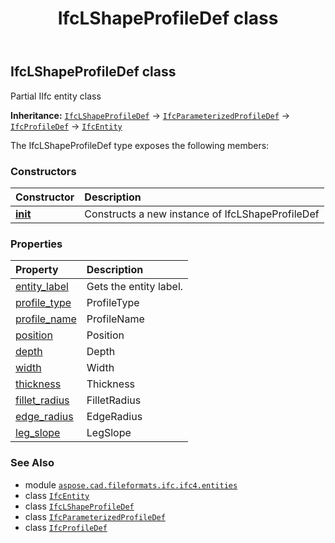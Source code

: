 ﻿---
title: IfcLShapeProfileDef class
second_title: Aspose.CAD for Python via .NET API References
description: 
type: docs
weight: 3320
url: /aspose.cad.fileformats.ifc.ifc4.entities/ifclshapeprofiledef/
is_root: false
---

## IfcLShapeProfileDef class

Partial IIfc entity class



**Inheritance:** [`IfcLShapeProfileDef`](/cad/python-net/aspose.cad.fileformats.ifc.ifc4.entities/ifclshapeprofiledef) → 
[`IfcParameterizedProfileDef`](/cad/python-net/aspose.cad.fileformats.ifc.ifc4.entities/ifcparameterizedprofiledef) → 
[`IfcProfileDef`](/cad/python-net/aspose.cad.fileformats.ifc.ifc4.entities/ifcprofiledef) → 
[`IfcEntity`](/cad/python-net/aspose.cad.fileformats.ifc/ifcentity)



The IfcLShapeProfileDef type exposes the following members:

### Constructors
| Constructor | Description |
| :- | :- |
| [__init__](/cad/python-net/aspose.cad.fileformats.ifc.ifc4.entities/ifclshapeprofiledef/__init__/#) | Constructs a new instance of IfcLShapeProfileDef |


### Properties
| Property | Description |
| :- | :- |
| [entity_label](/cad/python-net/aspose.cad.fileformats.ifc.ifc4.entities/ifclshapeprofiledef/entity_label) | Gets the entity label. |
| [profile_type](/cad/python-net/aspose.cad.fileformats.ifc.ifc4.entities/ifclshapeprofiledef/profile_type) | ProfileType |
| [profile_name](/cad/python-net/aspose.cad.fileformats.ifc.ifc4.entities/ifclshapeprofiledef/profile_name) | ProfileName |
| [position](/cad/python-net/aspose.cad.fileformats.ifc.ifc4.entities/ifclshapeprofiledef/position) | Position |
| [depth](/cad/python-net/aspose.cad.fileformats.ifc.ifc4.entities/ifclshapeprofiledef/depth) | Depth |
| [width](/cad/python-net/aspose.cad.fileformats.ifc.ifc4.entities/ifclshapeprofiledef/width) | Width |
| [thickness](/cad/python-net/aspose.cad.fileformats.ifc.ifc4.entities/ifclshapeprofiledef/thickness) | Thickness |
| [fillet_radius](/cad/python-net/aspose.cad.fileformats.ifc.ifc4.entities/ifclshapeprofiledef/fillet_radius) | FilletRadius |
| [edge_radius](/cad/python-net/aspose.cad.fileformats.ifc.ifc4.entities/ifclshapeprofiledef/edge_radius) | EdgeRadius |
| [leg_slope](/cad/python-net/aspose.cad.fileformats.ifc.ifc4.entities/ifclshapeprofiledef/leg_slope) | LegSlope |



### See Also
* module [`aspose.cad.fileformats.ifc.ifc4.entities`](..)
* class [`IfcEntity`](/cad/python-net/aspose.cad.fileformats.ifc/ifcentity)
* class [`IfcLShapeProfileDef`](/cad/python-net/aspose.cad.fileformats.ifc.ifc4.entities/ifclshapeprofiledef)
* class [`IfcParameterizedProfileDef`](/cad/python-net/aspose.cad.fileformats.ifc.ifc4.entities/ifcparameterizedprofiledef)
* class [`IfcProfileDef`](/cad/python-net/aspose.cad.fileformats.ifc.ifc4.entities/ifcprofiledef)
